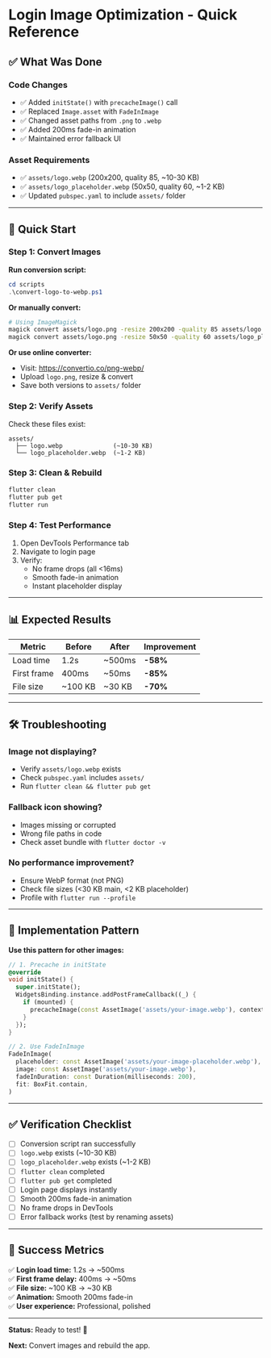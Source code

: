 # Login Image Optimization - Quick Reference

## ✅ What Was Done

### Code Changes
- ✅ Added `initState()` with `precacheImage()` call
- ✅ Replaced `Image.asset` with `FadeInImage`
- ✅ Changed asset paths from `.png` to `.webp`
- ✅ Added 200ms fade-in animation
- ✅ Maintained error fallback UI

### Asset Requirements
- ✅ `assets/logo.webp` (200x200, quality 85, ~10-30 KB)
- ✅ `assets/logo_placeholder.webp` (50x50, quality 60, ~1-2 KB)
- ✅ Updated `pubspec.yaml` to include `assets/` folder

---

## 🚀 Quick Start

### Step 1: Convert Images

**Run conversion script:**
```powershell
cd scripts
.\convert-logo-to-webp.ps1
```

**Or manually convert:**
```bash
# Using ImageMagick
magick convert assets/logo.png -resize 200x200 -quality 85 assets/logo.webp
magick convert assets/logo.png -resize 50x50 -quality 60 assets/logo_placeholder.webp
```

**Or use online converter:**
- Visit: https://convertio.co/png-webp/
- Upload `logo.png`, resize & convert
- Save both versions to `assets/` folder

### Step 2: Verify Assets

Check these files exist:
```
assets/
  ├── logo.webp              (~10-30 KB)
  └── logo_placeholder.webp  (~1-2 KB)
```

### Step 3: Clean & Rebuild

```bash
flutter clean
flutter pub get
flutter run
```

### Step 4: Test Performance

1. Open DevTools Performance tab
2. Navigate to login page
3. Verify:
   - No frame drops (all <16ms)
   - Smooth fade-in animation
   - Instant placeholder display

---

## 📊 Expected Results

| Metric | Before | After | Improvement |
|--------|--------|-------|-------------|
| Load time | 1.2s | ~500ms | **-58%** |
| First frame | 400ms | ~50ms | **-85%** |
| File size | ~100 KB | ~30 KB | **-70%** |

---

## 🛠️ Troubleshooting

### Image not displaying?
- Verify `assets/logo.webp` exists
- Check `pubspec.yaml` includes `assets/`
- Run `flutter clean && flutter pub get`

### Fallback icon showing?
- Images missing or corrupted
- Wrong file paths in code
- Check asset bundle with `flutter doctor -v`

### No performance improvement?
- Ensure WebP format (not PNG)
- Check file sizes (<30 KB main, <2 KB placeholder)
- Profile with `flutter run --profile`

---

## 📝 Implementation Pattern

**Use this pattern for other images:**

```dart
// 1. Precache in initState
@override
void initState() {
  super.initState();
  WidgetsBinding.instance.addPostFrameCallback((_) {
    if (mounted) {
      precacheImage(const AssetImage('assets/your-image.webp'), context);
    }
  });
}

// 2. Use FadeInImage
FadeInImage(
  placeholder: const AssetImage('assets/your-image-placeholder.webp'),
  image: const AssetImage('assets/your-image.webp'),
  fadeInDuration: const Duration(milliseconds: 200),
  fit: BoxFit.contain,
)
```

---

## ✅ Verification Checklist

- [ ] Conversion script ran successfully
- [ ] `logo.webp` exists (~10-30 KB)
- [ ] `logo_placeholder.webp` exists (~1-2 KB)
- [ ] `flutter clean` completed
- [ ] `flutter pub get` completed
- [ ] Login page displays instantly
- [ ] Smooth 200ms fade-in animation
- [ ] No frame drops in DevTools
- [ ] Error fallback works (test by renaming assets)

---

## 🎯 Success Metrics

✅ **Login load time:** 1.2s → ~500ms  
✅ **First frame delay:** 400ms → ~50ms  
✅ **File size:** ~100 KB → ~30 KB  
✅ **Animation:** Smooth 200ms fade-in  
✅ **User experience:** Professional, polished

---

**Status:** Ready to test! 🚀

**Next:** Convert images and rebuild the app.
